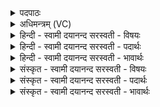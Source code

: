 <details><summary>पदपाठः</summary>

प्र॒जाप॑तय॒ इति॑ प्र॒जाऽप॑तये। च॒। वा॒यवे॑। च॒। गो॒मृ॒ग इति॑ गोऽमृ॒गः। वरु॑णाय। आ॒र॒ण्यः। मे॒षः। य॒माय॑। कृष्णः॑। म॒नु॒ष्य॒रा॒जायेति॑ मनुष्यऽरा॒जाय॑। म॒र्कटः॑। शा॒र्दू॒लाय॑। रो॒हित्। ऋ॒ष॒भाय॑। ग॒व॒यी। क्षि॒प्र॒श्ये॒नायेति॑ क्षिप्रऽश्ये॒नाय॑। वर्त्ति॑का। नील॑ङ्गोः। कृमिः॑। स॒मु॒द्राय॑। शि॒शु॒मार॒ऽइति॑ शिशु॒ऽमारः॑। हि॒मवत॒ऽइति॑ हि॒मऽव॑ते। ह॒स्ती। ३०।
</details>

<details><summary>अधिमन्त्रम् (VC)</summary>

- प्रजापत्यादयो देवताः
- प्रजापतिर्ऋषिः
- निचृदतिधृतिः
- षड्जः
</details>

<details><summary>हिन्दी - स्वामी दयानन्द सरस्वती  - विषयः</summary>

फिर उसी विषय को अगले मन्त्र में कहा है ॥
</details>

<details><summary>हिन्दी - स्वामी दयानन्द सरस्वती  - पदार्थः</summary>

पदार्थान्वयभाषाः -  हे मनुष्यो ! तुमको (प्रजापतये) प्रजा पालनेवाले (च) और उस के सम्बन्धियों तथा (वायवे) वायु (च) और वायु के सम्बन्धी पदार्थों के लिये (गोमृगः) जो पृथिवी को शुद्ध करता वह (वरुणाय) अति उत्तम के लिये (आरण्यः) वन का (मेषः) मेंढा (यमाय) न्यायाधीश के लिये (कृष्णः) काला हरिण (मनुष्यराजाय) मनुष्यों के राजा के लिये (मर्कटः) वानर (शार्दूलाय) बड़े सिंह अर्थात् केशरी के लिये (रोहित्) लाल मृग (ऋषभाय) श्रेष्ठ सभ्य पुरुष के लिये (गवयी) नीलगाहिनी (क्षिप्रश्येनाय) शीघ्र चलने हारे बाज पखेरू के समान जो वर्त्तमान उस के लिये (वर्त्तिका) वतक (नीलङ्गोः) जो नील को प्राप्त होता उस छोटे कीड़े के हेतु (कृमिः) छोटा कीड़ा (समुद्राय) समुद्र के लिये (शिशुमारः) बालकों को मारनेवाला शिशुमार और (हिमवते) जिसके अनेकों हिमखण्ड विद्यमान हैं, उस पर्वत के लिये (हस्ती) हाथी अच्छे प्रकार युक्त करना चाहिये ॥३० ॥
</details>

<details><summary>हिन्दी - स्वामी दयानन्द सरस्वती  - भावार्थः</summary>

भावार्थभाषाः -  जो मनुष्य मनुष्यसम्बन्धी उत्तम प्राणियों की रक्षा करते हैं, वे साङ्गोपाङ्ग बलवान् होते हैं ॥३० ॥
</details>

<details><summary>संस्कृत - स्वामी दयानन्द सरस्वती  - विषयः</summary>

पुनस्तमेव विषयमाह ॥
</details>

<details><summary>संस्कृत - स्वामी दयानन्द सरस्वती  - पदार्थः</summary>

पदार्थान्वयभाषाः -  हे मनुष्याः युष्माभिः प्रजापतये च वायवे च गोमृगो वरुणायारण्यो मेषो यमाय कृष्णो मनुष्यराजाय मर्कटः शार्दूलाय रोहिदृषभाय गवयी क्षिप्रश्येनाय वर्त्तिका नीलङ्गोः कृमिः समुद्राय शिशुमारो हिमवते हस्ती च सम्प्रयोक्तव्यः ॥३० ॥
</details>

<details><summary>संस्कृत - स्वामी दयानन्द सरस्वती  - भावार्थः</summary>

भावार्थभाषाः -  ये मनुष्या मनुष्यसम्बन्ध्युत्तमान् प्राणिनो रक्षन्ति, ते साङ्गोपाङ्गबला जायन्ते ॥३० ॥
</details>
